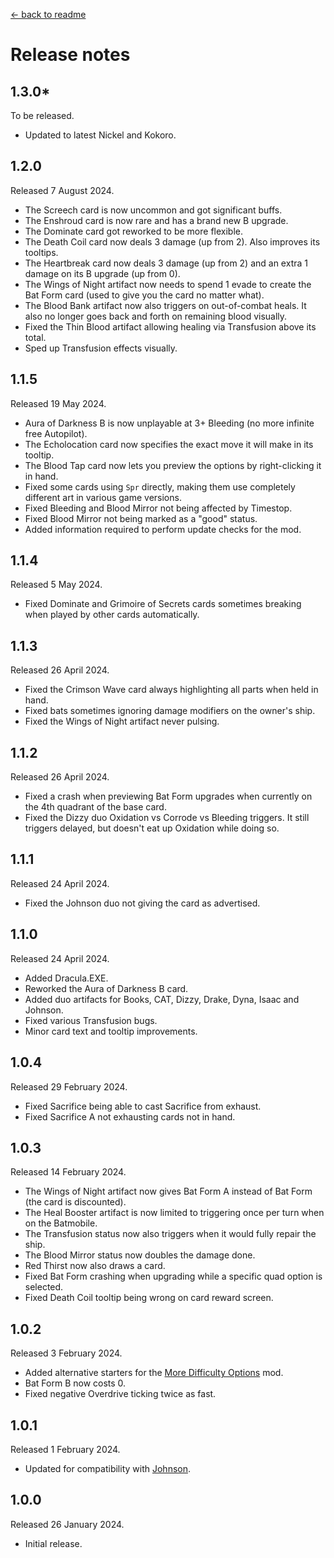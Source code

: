 [← back to readme](README.md)

# Release notes

## 1.3.0*
To be released.

* Updated to latest Nickel and Kokoro.

## 1.2.0
Released 7 August 2024.

* The Screech card is now uncommon and got significant buffs.
* The Enshroud card is now rare and has a brand new B upgrade.
* The Dominate card got reworked to be more flexible.
* The Death Coil card now deals 3 damage (up from 2). Also improves its tooltips.
* The Heartbreak card now deals 3 damage (up from 2) and an extra 1 damage on its B upgrade (up from 0).
* The Wings of Night artifact now needs to spend 1 evade to create the Bat Form card (used to give you the card no matter what).
* The Blood Bank artifact now also triggers on out-of-combat heals. It also no longer goes back and forth on remaining blood visually.
* Fixed the Thin Blood artifact allowing healing via Transfusion above its total.
* Sped up Transfusion effects visually.

## 1.1.5
Released 19 May 2024.

* Aura of Darkness B is now unplayable at 3+ Bleeding (no more infinite free Autopilot).
* The Echolocation card now specifies the exact move it will make in its tooltip.
* The Blood Tap card now lets you preview the options by right-clicking it in hand.
* Fixed some cards using `Spr` directly, making them use completely different art in various game versions.
* Fixed Bleeding and Blood Mirror not being affected by Timestop.
* Fixed Blood Mirror not being marked as a "good" status.
* Added information required to perform update checks for the mod.

## 1.1.4
Released 5 May 2024.

* Fixed Dominate and Grimoire of Secrets cards sometimes breaking when played by other cards automatically.

## 1.1.3
Released 26 April 2024.

* Fixed the Crimson Wave card always highlighting all parts when held in hand.
* Fixed bats sometimes ignoring damage modifiers on the owner's ship.
* Fixed the Wings of Night artifact never pulsing.

## 1.1.2
Released 26 April 2024.

* Fixed a crash when previewing Bat Form upgrades when currently on the 4th quadrant of the base card.
* Fixed the Dizzy duo Oxidation vs Corrode vs Bleeding triggers. It still triggers delayed, but doesn't eat up Oxidation while doing so.

## 1.1.1
Released 24 April 2024.

* Fixed the Johnson duo not giving the card as advertised.

## 1.1.0
Released 24 April 2024.

* Added Dracula.EXE.
* Reworked the Aura of Darkness B card.
* Added duo artifacts for Books, CAT, Dizzy, Drake, Dyna, Isaac and Johnson.
* Fixed various Transfusion bugs.
* Minor card text and tooltip improvements.

## 1.0.4
Released 29 February 2024.

* Fixed Sacrifice being able to cast Sacrifice from exhaust.
* Fixed Sacrifice A not exhausting cards not in hand.

## 1.0.3
Released 14 February 2024.

* The Wings of Night artifact now gives Bat Form A instead of Bat Form (the card is discounted).
* The Heal Booster artifact is now limited to triggering once per turn when on the Batmobile.
* The Transfusion status now also triggers when it would fully repair the ship.
* The Blood Mirror status now doubles the damage done.
* Red Thirst now also draws a card.
* Fixed Bat Form crashing when upgrading while a specific quad option is selected.
* Fixed Death Coil tooltip being wrong on card reward screen.

## 1.0.2
Released 3 February 2024.

* Added alternative starters for the [More Difficulty Options](https://github.com/TheJazMaster/MoreDifficulties) mod.
* Bat Form B now costs 0.
* Fixed negative Overdrive ticking twice as fast.

## 1.0.1
Released 1 February 2024.

* Updated for compatibility with [Johnson](https://github.com/Shockah/Cobalt-Core-Mods/tree/master/Johnson).

## 1.0.0
Released 26 January 2024.

* Initial release.